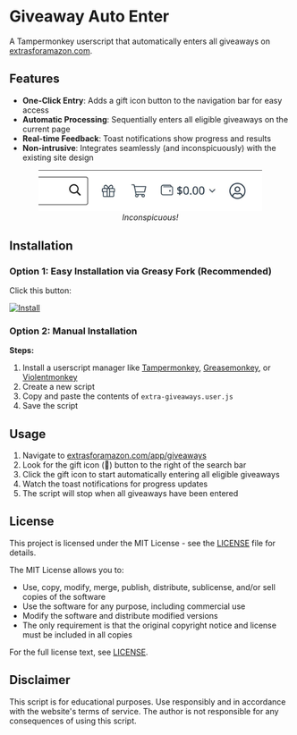 # Giveaway Auto Enter

A Tampermonkey userscript that automatically enters all giveaways on [extrasforamazon.com](https://extrasforamazon.com/app/giveaways.com).

## Features

- **One-Click Entry**: Adds a gift icon button to the navigation bar for easy access
- **Automatic Processing**: Sequentially enters all eligible giveaways on the current page
- **Real-time Feedback**: Toast notifications show progress and results
- **Non-intrusive**: Integrates seamlessly (and inconspicuously) with the existing site design

<p align="center">
  <img src="image.jpg" alt="Inconspicuous!" width="400" />
  <br/>
  <em>Inconspicuous!</em>
</p>

## Installation

### Option 1: Easy Installation via Greasy Fork (Recommended)
Click this button:

[![Install](https://img.shields.io/badge/Install-Greasy%20Fork-brightgreen)](https://greasyfork.org/en/scripts/547667-giveaway-auto-enter)

### Option 2: Manual Installation

**Steps:**
1. Install a userscript manager like [Tampermonkey](https://www.tampermonkey.net/), [Greasemonkey](https://www.greasespot.net/), or [Violentmonkey](https://violentmonkey.github.io/)
2. Create a new script
3. Copy and paste the contents of `extra-giveaways.user.js`
4. Save the script

## Usage

1. Navigate to [extrasforamazon.com/app/giveaways](https://extrasforamazon.com/app/giveaways)
2. Look for the gift icon (🎁) button to the right of the search bar
3. Click the gift icon to start automatically entering all eligible giveaways
4. Watch the toast notifications for progress updates
5. The script will stop when all giveaways have been entered

## License

This project is licensed under the MIT License - see the [LICENSE](LICENSE) file for details.

The MIT License allows you to:
- Use, copy, modify, merge, publish, distribute, sublicense, and/or sell copies of the software
- Use the software for any purpose, including commercial use
- Modify the software and distribute modified versions
- The only requirement is that the original copyright notice and license must be included in all copies

For the full license text, see [LICENSE](LICENSE).

## Disclaimer

This script is for educational purposes. Use responsibly and in accordance with the website's terms of service. The author is not responsible for any consequences of using this script.
